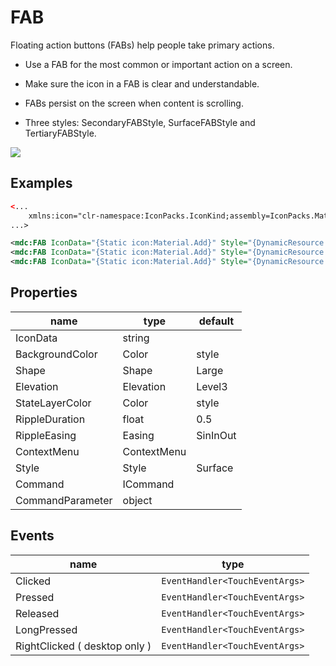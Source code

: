 # FAB

Floating action buttons (FABs) help people take primary actions.



- Use a FAB for the most common or important action on a screen.

- Make sure the icon in a FAB is clear and understandable.

- FABs persist on the screen when content is scrolling.

- Three styles: SecondaryFABStyle, SurfaceFABStyle and TertiaryFABStyle.

  

![](/assets/FABs.png)



## Examples

```xml
<...
	xmlns:icon="clr-namespace:IconPacks.IconKind;assembly=IconPacks.Material"
...>

<mdc:FAB IconData="{Static icon:Material.Add}" Style="{DynamicResource SecondaryFABStyle}" />
<mdc:FAB IconData="{Static icon:Material.Add}" Style="{DynamicResource SurfaceFABStyle}" />
<mdc:FAB IconData="{Static icon:Material.Add}" Style="{DynamicResource TertiaryFABStyle}" />
```



## Properties

| name                             | type        | default |
| -------------------------------- | ----------- | ------- |
| IconData                         | string      |         |
| BackgroundColor                  | Color       | style   |
| Shape                            | Shape       | Large   |
| Elevation                        | Elevation         | Level3   |
| StateLayerColor                      | Color       | style   |
| RippleDuration   | float       | 0.5      |
| RippleEasing     | Easing      | SinInOut |
| ContextMenu                      | ContextMenu |         |
| Style                            | Style       | Surface  |
| Command                          | ICommand    |         |
| CommandParameter                 | object      |         |



## Events

| name                        | type                           |
| --------------------------- | ------------------------------ |
| Clicked                     | `EventHandler<TouchEventArgs>` |
| Pressed                     | `EventHandler<TouchEventArgs>` |
| Released                    | `EventHandler<TouchEventArgs>` |
| LongPressed                 | `EventHandler<TouchEventArgs>` |
| RightClicked ( desktop only ) | `EventHandler<TouchEventArgs>` |